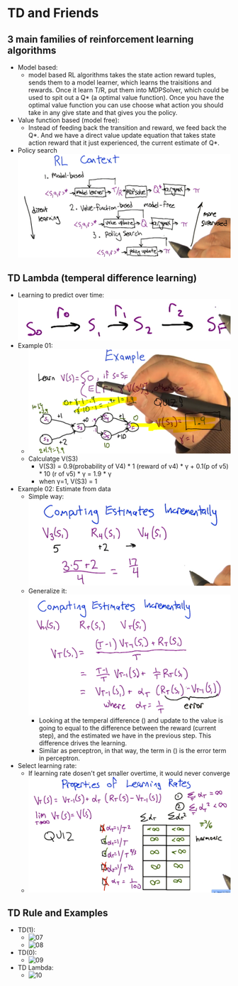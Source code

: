 # TD and Friends
## 3 main families of reinforcement learning algorithms
- Model based:
    - model based RL algorithms takes the state action reward tuples, sends them to a model learner, which learns the traisitions and rewards. Once it learn T/R, put them into MDPSolver, which could be used to spit out a Q* (a optimal value function). Once you have the optimal value function you can use choose what action you should take in any give state and that gives you the policy.
- Value function based (model free):
    - Instead of feeding back the transition and reward, we feed back the Q*. And we have a direct value update equation that takes state action reward that it just experienced, the current estimate of Q*.
- Policy search
![01](https://raw.githubusercontent.com/suereey/RL_CS7642_Fall2021_StudyNotes/main/screenshot/L3/01_RLContext.PNG)
## TD Lambda (temperal difference learning)
- Learning to predict over time:
    ![02](https://raw.githubusercontent.com/suereey/RL_CS7642_Fall2021_StudyNotes/main/screenshot/L3/02.PNG)
- Example 01:
    - ![03](https://raw.githubusercontent.com/suereey/RL_CS7642_Fall2021_StudyNotes/main/screenshot/L3/03_example.PNG)
    - Calculatge V(S3)
        - V(S3) = 0.9(probability of V4) * 1 (reward of v4) * γ + 0.1(p of v5) * 10 (r of v5) * γ = 1.9 * γ
        - when γ=1, V(S3) = 1
- Example 02: Estimate from data
    - Simple way:
    ![5a](https://raw.githubusercontent.com/suereey/RL_CS7642_Fall2021_StudyNotes/main/screenshot/L3/5a.PNG)
    - Generalize it:
    ![5b](https://raw.githubusercontent.com/suereey/RL_CS7642_Fall2021_StudyNotes/main/screenshot/L3/5b.PNG)
        - Looking at the temperal difference () and update to the value is going to equal to the difference between the reward (current step), and the estimated we have in the previous step. This difference drives the learning.
        - Similar as perceptron, in that way, the term in () is the error term in perceptron.
- Select learning rate:
    - If learning rate dosen't get smaller overtime, it would never converge
    - ![06](https://raw.githubusercontent.com/suereey/RL_CS7642_Fall2021_StudyNotes/main/screenshot/L3/6.PNG)
## TD Rule and Examples
- TD(1):
    - ![07]()
    - ![08]()
- TD(0):
    - ![09]()
- TD Lambda:
    - ![10]()
